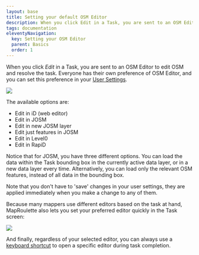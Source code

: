 ```yaml
---
layout: base
title: Setting your default OSM Editor
description: When you click Edit in a Task, you are sent to an OSM Editor to edit OSM and resolve the task. Everyone has their own preference of OSM Editor, and you can set this preference in your User Settings.
tags: documentation
eleventyNavigation:
  key: Setting your OSM Editor
  parent: Basics
  order: 1
---
```


When you click _Edit_ in a Task, you are sent to an OSM Editor to edit OSM and resolve the task. Everyone has their own preference of OSM Editor, and you can set this preference in your [User Settings](https://maproulette.org/user/profile).

![](66152834-d722ff80-e609-11e9-8eb2-0b7b6072deed.png)

The available options are:

- Edit in iD (web editor)
- Edit in JOSM
- Edit in new JOSM layer
- Edit just features in JOSM
- Edit in Level0
- Edit in RapiD

Notice that for JOSM, you have three different options. You can load the data within the Task bounding box in the currently active data layer, or in a new data layer every time. Alternatively, you can load only the relevant OSM features, instead of all data in the bounding box.

Note that you don't have to 'save' changes in your user settings, they are applied immediately when you make a change to any of them.

Because many mappers use different editors based on the task at hand, MapRoulette also lets you set your preferred editor quickly in the Task screen:

![](66153150-7ea03200-e60a-11e9-92cf-dfd8d6aaf3ff.png)

And finally, regardless of your selected editor, you can always use a [keyboard shortcut](https://github.com/osmlab/maproulette3/wiki/Keyboard-Shortcuts-for-Task-Completion) to open a specific editor during task completion.
